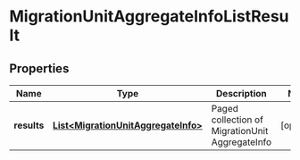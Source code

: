 # MigrationUnitAggregateInfoListResult

## Properties
Name | Type | Description | Notes
------------ | ------------- | ------------- | -------------
**results** | [**List&lt;MigrationUnitAggregateInfo&gt;**](MigrationUnitAggregateInfo.md) | Paged collection of MigrationUnit AggregateInfo |  [optional]
